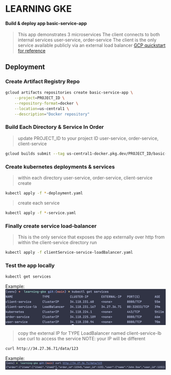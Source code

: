 # LEARNING GKE
#### Build & deploy app basic-service-app
> This app demonstrates 3 microservices
> The client connects to both internal services user-service, order-service
> The client is the only service available publicly via an external load balancer
[GCP quickstart for reference](https://cloud.google.com/kubernetes-engine/docs/quickstarts/deploy-app-container-image#python)
## Deployment
### Create Artifact Registry Repo
```bash
gcloud artifacts repositories create basic-service-app \
    --project=PROJECT_ID \
    --repository-format=docker \
    --location=us-central1 \
    --description="Docker repository"
```
### Build Each Directory & Service In Order
> update PROJECT_ID to your project ID
user-service, order-service, client-service
```bash
gcloud builds submit --tag us-central1-docker.pkg.dev/PROJECT_ID/basic-service-app/{service-name} .
```

### Create kubernetes deployments & services
> within each directory user-service, order-service, client-service create
```bash
kubectl apply -f *-deployment.yaml
```
> create each service
```bash
kubectl apply -f *-service.yaml
```

### Finally create service load-balancer
> This is the only service that exposes the app externally over http
> from within the client-service directory run
```bash
kubectl apply -f clientService-service-loadBalancer.yaml
```

### Test the app locally
```bash
kubectl get services
```
Example:
![alt text](https://github.com/tlgevers/learning-gke/blob/main/example-images/image1.png?raw=true)

> copy the external IP for TYPE LoadBalancer named client-service-lb
> use curl to access the service
> NOTE: your IP will be different
```bash
curl http://34.27.36.71/data/123
```
Example:
![alt text](https://github.com/tlgevers/learning-gke/blob/main/example-images/image2.png?raw=true)

